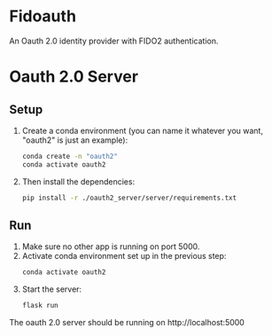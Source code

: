 # Fidoauth

An Oauth 2.0 identity provider with FIDO2 authentication.

# Oauth 2.0 Server
## Setup
1. Create a conda environment (you can name it whatever you want, "oauth2" is just an example):
    ``` bash 
    conda create -n "oauth2"
    conda activate oauth2
    ```
1. Then install the dependencies:
    ``` bash 
    pip install -r ./oauth2_server/server/requirements.txt
    ```
## Run 
1. Make sure no other app is running on port 5000. 
1. Activate conda environment set up in the previous step:
    ``` bash 
    conda activate oauth2
    ```
1. Start the server:
    ``` bash 
    flask run
    ```
The oauth 2.0 server should be running on http://localhost:5000